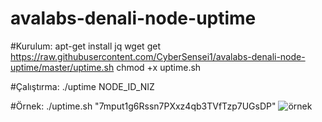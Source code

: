# avalabs-denali-node-uptime

#Kurulum:
apt-get install jq
wget get https://raw.githubusercontent.com/CyberSensei1/avalabs-denali-node-uptime/master/uptime.sh
chmod +x uptime.sh

#Çalıştırma:
./uptime NODE_ID_NIZ

#Örnek:
./uptime.sh "7mput1g6Rssn7PXxz4qb3TVfTzp7UGsDP"
![örnek](https://image.prntscr.com/image/38clAPCNQGuzjTIvukjh4w.png)
